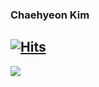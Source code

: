 ### Chaehyeon Kim   
[![Hits](https://hits.seeyoufarm.com/api/count/incr/badge.svg?url=https%3A%2F%2Fgithub.com%2Fchaehyeon-kim&count_bg=%23FFA6A6&title_bg=%23555555&icon=&icon_color=%23E7E7E7&title=hits&edge_flat=false)](https://hits.seeyoufarm.com)
---
<img src="https://img.shields.io/badge/Android-3DDC84?style=flat-square&logo=Android&logoColor=white"/>
